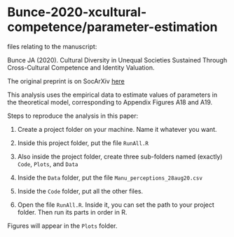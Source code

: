 # Bunce-2020-xcultural-competence/parameter-estimation
files relating to the manuscript:

Bunce JA (2020). Cultural Diversity in Unequal Societies Sustained Through Cross-Cultural Competence and Identity Valuation.

The original preprint is on SocArXiv [here](https://osf.io/preprints/socarxiv/bwtvu/)

This analysis uses the empirical data to estimate values of parameters in the theoretical model, corresponding to Appendix Figures A18 and A19.


Steps to reproduce the analysis in this paper:

1) Create a project folder on your machine. Name it whatever you want.

2) Inside this project folder, put the file ``RunAll.R``

3) Also inside the project folder, create three sub-folders named (exactly) ``Code``, ``Plots``, and ``Data``

4) Inside the ``Data`` folder, put the file ``Manu_perceptions_28aug20.csv``

5) Inside the ``Code`` folder, put all the other files.

6) Open the file ``RunAll.R``. Inside it, you can set the path to your project folder. Then run its parts in order in R.

Figures will appear in the ``Plots`` folder.
 
